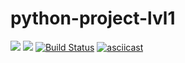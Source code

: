 # python-project-lvl1
<a href="https://codeclimate.com/github/xegrassa/python-project-lvl1/test_coverage"><img src="https://api.codeclimate.com/v1/badges/31a929a130e8dff6a5c0/test_coverage" /></a>
<a href="https://codeclimate.com/github/xegrassa/python-project-lvl1/maintainability"><img src="https://api.codeclimate.com/v1/badges/31a929a130e8dff6a5c0/maintainability" /></a>
[![Build Status](https://travis-ci.org/xegrassa/python-project-lvl1.svg?branch=master)](https://travis-ci.org/xegrassa/python-project-lvl1)
[![asciicast](https://asciinema.org/a/283275.svg)](https://asciinema.org/a/283275)
